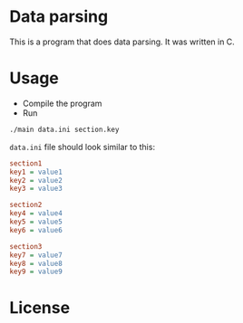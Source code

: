 # Data parsing
This is a program that does data parsing. It was written in C.
# Usage
- Compile the program
- Run
```bash
./main data.ini section.key
```
`data.ini` file should look similar to this:
```ini
section1
key1 = value1
key2 = value2
key3 = value3

section2
key4 = value4
key5 = value5
key6 = value6

section3
key7 = value7
key8 = value8
key9 = value9
```
# License
